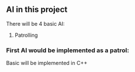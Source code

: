 ## AI in this project

There will be 4 basic AI:
1. Patrolling

### First AI would be implemented as a patrol:
Basic will be implemented in C++
